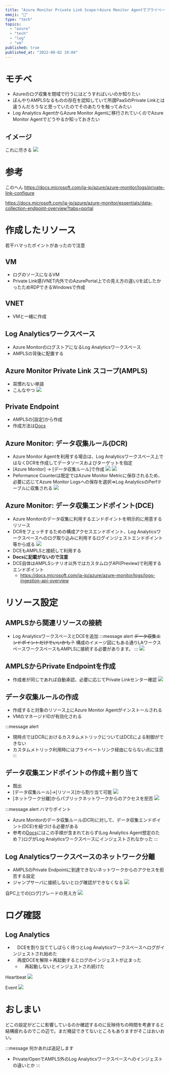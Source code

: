 ```yaml
---
title: "Azure Monitor Private Link Scope＋Azure Monitor Agentでプライベートなログ収集を行う"
emoji: "🔎"
type: "tech"
topics:
  - "azure"
  - "tech"
  - "log"
  - "vm"
published: true
published_at: "2022-08-02 19:04"
---
```


# モチベ
- Azureのログ収集を閉域で行うにはどうすればいいのか知りたい
- ぼんやりAMPLSなるものの存在を認知していて所謂PaaSのPrivate Linkとは違うんだろうなと思っていたのでそのあたりを触ってみたい
- Log Analytics AgentからAzure Monitor Agentに移行されていくのでAzure Monitor Agentでどうやるか知っておきたい

## イメージ
これに尽きる
![](https://storage.googleapis.com/zenn-user-upload/1095e4b0a0c5-20220802.png)

# 参考
このへん
https://docs.microsoft.com/ja-jp/azure/azure-monitor/logs/private-link-configure

https://docs.microsoft.com/ja-jp/azure/azure-monitor/essentials/data-collection-endpoint-overview?tabs=portal

# 作成したリソース
若干ハマったポイントがあったので注意
## VM
- ログのソースになるVM
- Private Link感(VNET内外でのAzurePortal上での見え方の違い)を試したかったためRDPできるWindowsで作成

## VNET
- VMと一緒に作成

## Log Analyticsワークスペース
- Azure MonitorのログストアになるLog Analyticsワークスペース
- AMPLSの背後に配置する

## Azure Monitor Private Link スコープ(AMPLS)
- 耳慣れない単語
- こんなやつ
![](https://storage.googleapis.com/zenn-user-upload/44883e6806ff-20220802.png)

## Private Endpoint
- AMPLSの[設定]から作成
- 作成方法は[Docs](https://docs.microsoft.com/ja-jp/azure/azure-monitor/logs/private-link-configure)

## Azure Monitor: データ収集ルール(DCR)
- Azure Monitor Agentを利用する場合は、Log Analyticsワークスペース上ではなくDCRを作成してデータソースおよびターゲットを指定
- [Azure Monitor] -> [データ収集ルール]で作成
![](https://storage.googleapis.com/zenn-user-upload/6361ca4d974d-20220802.png)
![](https://storage.googleapis.com/zenn-user-upload/5a316bce91ca-20220802.png)
- Peformance Counterは既定ではAzure Monitor Metricに保存されるため、必要に応じてAzure Monitor Logsへの保存を選択⇒Log AnalyticsのPerfテーブルに収集される
![](https://storage.googleapis.com/zenn-user-upload/27ec87086b03-20220804.png)

## Azure Monitor: データ収集エンドポイント(DCE)
- Azure Monitorのデータ収集に利用するエンドポイントを明示的に用意するリソース
- DCRをフェッチするための構成アクセスエンドポイント、Log Analyticsワークスペースへのログ取り込みに利用するログインジェストエンドポイント等から成る
![](https://storage.googleapis.com/zenn-user-upload/8d2781b72503-20220802.png)
- DCEもAMPLSと接続して利用する
- **Docsに記載がないので注意**
- DCE自体はAMPLSシナリオ以外ではカスタムログAPI(Preview)で利用するエンドポイント
	- https://docs.microsoft.com/ja-jp/azure/azure-monitor/logs/logs-ingestion-api-overview

# リソース設定
## AMPLSから関連リソースの接続
- Log AnalyticsワークスペースとDCEを追加
:::message alert
~~データ収集エンドポイントだけでいいかも？~~
構成のイメージ図にもある通りLAワークスペースワークスペースもAMPLSに接続する必要があります。
:::
![](https://storage.googleapis.com/zenn-user-upload/729095bbbfc2-20220802.png)

## AMPLSからPrivate Endpointを作成
- 作成者が同じであれば自動承認、必要に応じてPrivate Linkセンター確認
![](https://storage.googleapis.com/zenn-user-upload/26f8efe7326f-20220802.png)

## データ収集ルールの作成
- 作成すると対象のリソース上にAzure Monitor Agentがインストールされる
- VMのマネージドIDが有効化される

:::message alert
- 現時点ではDCRにおけるカスタムメトリックについてはDCEによる制御ができない
- カスタムメトリック利用時にはプライベートリンク経由にならない点に注意
:::

## データ収集エンドポイントの作成＋割り当て
- 既出
- [データ収集ルール]->[リソース]から割り当て可能
![](https://storage.googleapis.com/zenn-user-upload/0a1b9ca6df87-20220802.png)
- [ネットワーク分離]からパブリックネットワークからのアクセスを拒否
![](https://storage.googleapis.com/zenn-user-upload/4f659af51a31-20220802.png)

:::message alert
ハマりポイント
- Azure Monitorのデータ収集ルール(DCR)に対して、データ収集エンドポイント(DCE)を紐づける必要がある
- 参考の[Docs](https://docs.microsoft.com/ja-jp/azure/azure-monitor/logs/private-link-configure)にはこの手順が含まれておらず(Log Analytics Agent想定のため？)ログがLog Analyticsワークスペースにインジェストされなかった
:::

## Log Analyticsワークスペースのネットワーク分離
- AMPLSのPrivate Endpointに到達できないネットワークからのアクセスを拒否する設定
- ジャンプサーバに接続しないとログ確認ができなくなる
![](https://storage.googleapis.com/zenn-user-upload/6f35e26a2fbd-20220802.png)

自PC上での[ログ]ブレードの見え方
![](https://storage.googleapis.com/zenn-user-upload/ca5f8a309628-20220802.png)

# ログ確認
## Log Analytics
- 　DCEを割り当ててしばらく待つとLog Analyticsワークスペースへログがインジェストされ始めた
- 　再度DCEを解除＋再起動するとログのインジェストが止まった
	- 　再起動しないとインジェストされ続けた

Heartbeat
![](https://storage.googleapis.com/zenn-user-upload/5964fd5f97b3-20220802.png)

Event
![](https://storage.googleapis.com/zenn-user-upload/3729463c006d-20220802.png)

# おしまい
どこの設定がどこに影響しているのか確認するのに反映待ちの時間を考慮すると結構疲れるのでこの辺で。まだ検証できてないところもありますがそこはおいおい。

:::message
何かあれば追記します
- Private/OpenでAMPLS外のLog Analyticsワークスペースへのインジェストの違いとか
:::